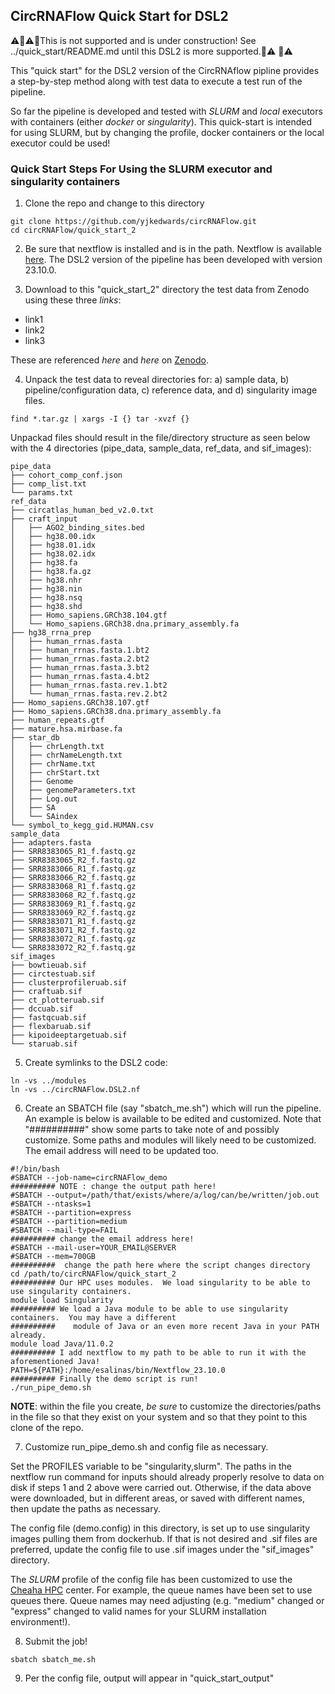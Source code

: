 ## CircRNAFlow Quick Start for DSL2

⚠️🚧⚠️🚧This is not supported and is under construction! See ../quick_start/README.md until this DSL2 is more supported.🚧⚠️ 🚧⚠️



This "quick start" for the DSL2 version of the CircRNAflow pipline provides a step-by-step method along with test data to execute a test run of the pipeline.

So far the pipeline is developed and tested with *SLURM* and *local* executors with containers (either *docker* or *singularity*).  This quick-start is intended for using SLURM, but by changing the profile, docker containers or the local executor could be used!

### Quick Start Steps For Using the SLURM executor and singularity containers

1.  Clone the repo and change to this directory

```
git clone https://github.com/yjkedwards/circRNAFlow.git
cd circRNAFlow/quick_start_2
```

2.  Be sure that nextflow is installed and is in the path.  Nextflow is available [here](https://www.nextflow.io/ "Nextflow").  The DSL2 version of the pipeline has been developed with version 23.10.0.

3.  Download to this "quick_start_2" directory the test data from Zenodo using these three *links*:

* link1
* link2
* link3

These are referenced *here* and *here* on [Zenodo](https://zenodo.org/ "Zenodo").

4.   Unpack the test data to reveal directories for: a) sample data, b) pipeline/configuration data, c) reference data, and d) singularity image files.

```
find *.tar.gz | xargs -I {} tar -xvzf {}
```

Unpackad files should result in the file/directory structure as seen below with the 4 directories (pipe_data, sample_data, ref_data, and sif_images):
```
pipe_data
├── cohort_comp_conf.json
├── comp_list.txt
└── params.txt
ref_data
├── circatlas_human_bed_v2.0.txt
├── craft_input
│   ├── AGO2_binding_sites.bed
│   ├── hg38.00.idx
│   ├── hg38.01.idx
│   ├── hg38.02.idx
│   ├── hg38.fa
│   ├── hg38.fa.gz
│   ├── hg38.nhr
│   ├── hg38.nin
│   ├── hg38.nsq
│   ├── hg38.shd
│   ├── Homo_sapiens.GRCh38.104.gtf
│   └── Homo_sapiens.GRCh38.dna.primary_assembly.fa
├── hg38_rrna_prep
│   ├── human_rrnas.fasta
│   ├── human_rrnas.fasta.1.bt2
│   ├── human_rrnas.fasta.2.bt2
│   ├── human_rrnas.fasta.3.bt2
│   ├── human_rrnas.fasta.4.bt2
│   ├── human_rrnas.fasta.rev.1.bt2
│   └── human_rrnas.fasta.rev.2.bt2
├── Homo_sapiens.GRCh38.107.gtf
├── Homo_sapiens.GRCh38.dna.primary_assembly.fa
├── human_repeats.gtf
├── mature.hsa.mirbase.fa
├── star_db
│   ├── chrLength.txt
│   ├── chrNameLength.txt
│   ├── chrName.txt
│   ├── chrStart.txt
│   ├── Genome
│   ├── genomeParameters.txt
│   ├── Log.out
│   ├── SA
│   └── SAindex
└── symbol_to_kegg_gid.HUMAN.csv
sample_data
├── adapters.fasta
├── SRR8383065_R1_f.fastq.gz
├── SRR8383065_R2_f.fastq.gz
├── SRR8383066_R1_f.fastq.gz
├── SRR8383066_R2_f.fastq.gz
├── SRR8383068_R1_f.fastq.gz
├── SRR8383068_R2_f.fastq.gz
├── SRR8383069_R1_f.fastq.gz
├── SRR8383069_R2_f.fastq.gz
├── SRR8383071_R1_f.fastq.gz
├── SRR8383071_R2_f.fastq.gz
├── SRR8383072_R1_f.fastq.gz
└── SRR8383072_R2_f.fastq.gz
sif_images
├── bowtieuab.sif
├── circtestuab.sif
├── clusterprofileruab.sif
├── craftuab.sif
├── ct_plotteruab.sif
├── dccuab.sif
├── fastqcuab.sif
├── flexbaruab.sif
├── kipoideeptargetuab.sif
└── staruab.sif

```
5. Create symlinks to the DSL2 code:
```
ln -vs ../modules
ln -vs ../circRNAFlow.DSL2.nf
```
6. Create an SBATCH file (say "sbatch_me.sh") which will run the pipeline.  An example is below is available to be  edited and customized.  Note that "##########" show some parts to take note of and possibly customize.  Some paths and modules will likely need to be customized.  The email address will need to be updated too.
```
#!/bin/bash
#SBATCH --job-name=circRNAFlow_demo
########## NOTE : change the output path here!
#SBATCH --output=/path/that/exists/where/a/log/can/be/written/job.out
#SBATCH --ntasks=1
#SBATCH --partition=express
#SBATCH --partition=medium
#SBATCH --mail-type=FAIL
########## change the email address here!
#SBATCH --mail-user=YOUR_EMAIL@SERVER
#SBATCH --mem=700GB
##########  change the path here where the script changes directory
cd /path/to/circRNAFlow/quick_start_2
########## Our HPC uses modules.  We load singularity to be able to use singularity containers.
module load Singularity
########## We load a Java module to be able to use singularity containers.  You may have a different 
##########    module of Java or an even more recent Java in your PATH already.
module load Java/11.0.2
########## I add nextflow to my path to be able to run it with the aforementioned Java!
PATH=${PATH}:/home/esalinas/bin/Nextflow_23.10.0
########## Finally the demo script is run!
./run_pipe_demo.sh

```
**NOTE**: within the file you create, *be sure* to customize the directories/paths in the file so that they exist on your system and so that they point to this clone of the repo.

7. Customize run_pipe_demo.sh and config file as necessary.

Set the PROFILES variable to be "singularity,slurm".  The paths in the nextflow run command for inputs should already properly resolve to data on disk if steps 1 and 2 above were carried out.  Otherwise, if the data above were downloaded, but in different areas, or saved with different names, then update the paths as necessary.

The config file (demo.config) in this directory, is set up to use singularity images pulling them from dockerhub.  If that is not desired and .sif files are preferred, update the config file to use .sif images under the "sif_images" directory.

The *SLURM* profile of the config file has been customized to use the [Cheaha HPC](https://www.uab.edu/it/home/research-computing/cheaha "CHEAHA") center.  For example, the queue names have been set to use queues there.  Queue names may need adjusting (e.g. "medium" changed or "express" changed to valid names for your SLURM installation environment!).

8. Submit the job!

```
sbatch sbatch_me.sh
```

9. Per the config file, output will appear in "quick_start_output"

